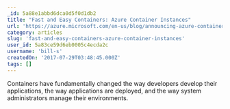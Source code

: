 ```yaml
---
_id: 5a88e1abbd6dca0d5f0d1db2
title: "Fast and Easy Containers: Azure Container Instances"
url: 'https://azure.microsoft.com/en-us/blog/announcing-azure-container-instances/'
category: articles
slug: 'fast-and-easy-containers-azure-container-instances'
user_id: 5a83ce59d6eb0005c4ecda2c
username: 'bill-s'
createdOn: '2017-07-29T03:48:45.000Z'
tags: []
---
```


Containers have fundamentally changed the way developers develop their applications, the way applications are deployed, and the way system administrators manage their environments.
